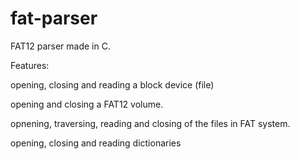 # fat-parser

FAT12 parser made in C.

Features:

opening, closing and reading a block device (file)

opening and closing a FAT12 volume.

opnening, traversing, reading and closing of the files in FAT system.

opening, closing and reading dictionaries
